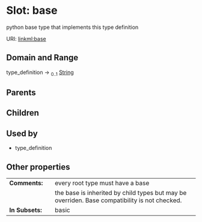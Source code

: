 
# Slot: base


python base type that implements this type definition

URI: [linkml:base](https://w3id.org/linkml/base)


## Domain and Range

type_definition &#8594;  <sub>0..1</sub> [String](types/String.md)

## Parents


## Children


## Used by

 * type_definition

## Other properties

|  |  |  |
| --- | --- | --- |
| **Comments:** | | every root type must have a base |
|  | | the base is inherited by child types but may be overriden.  Base compatibility is not checked. |
| **In Subsets:** | | basic |


